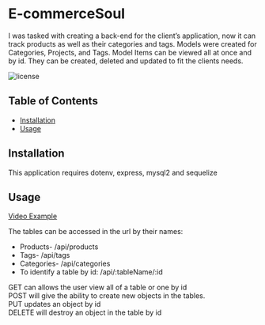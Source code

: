# E-commerceSoul
I was tasked with creating a back-end for the client’s application, now it can track products as well as their categories and tags. Models were created for Categories, Projects, and Tags. Model Items can be viewed all at once and by id. They can be created, deleted and updated to fit the clients needs.

![license](https://img.shields.io/badge/License-MIT-purple)

## Table of Contents

- [Installation](#installation)
- [Usage](#usage)


## Installation 

This application requires dotenv, express, mysql2 and sequelize

## Usage 
[Video Example](https://drive.google.com/file/d/1lVq_RFZS0dEV3EFb12QbYRdi5tTNWujW/view?usp=sharing)

The tables can be accessed in the url by their names:
- Products- /api/products
- Tags- /api/tags
- Categories- /api/categories 
- To identify a table by id: /api/:tableName/:id

 GET can allows the user view all of a table or one by id\
 POST will give the ability to create new objects in the tables.\
PUT updates an object by id\
 DELETE will destroy an object in the table by id

